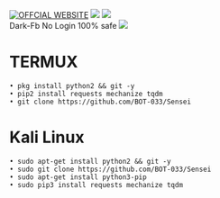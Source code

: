 <a href="https://www.zonahacker.site"><img title="OFFCIAL WEBSITE" src="https://img.shields.io/badge/WEBSITE-zonahacker.site-yellowgreen"></a>
<img src="https://img.shields.io/badge/TOOLS-SENSEI-blueviolet">
<img src="https://img.shields.io/badge/SIZE-199%20KB-brightgreen"><br>
Dark-Fb No Login 100% safe
<img src="https://github.com/BOT-033/Sensei/blob/master/Screenshot_2020-07-16-00-13-54-17.jpg">
# TERMUX
```
• pkg install python2 && git -y
• pip2 install requests mechanize tqdm
• git clone https://github.com/BOT-033/Sensei
```
# Kali Linux
```
• sudo apt-get install python2 && git -y
• sudo git clone https://github.com/BOT-033/Sensei
• sudo apt-get install python3-pip
• sudo pip3 install requests mechanize tqdm
``` 
